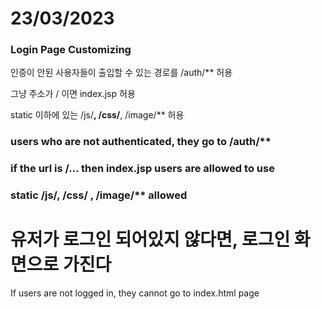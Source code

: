# 23/03/2023

### Login Page Customizing


인증이 안된 사용자들이 출입할 수 있는 경로를 /auth/** 허용

그냥 주소가 / 이면 index.jsp 허용

static 이하에 있는 /js/**, /css/**, /image/** 허용




### users who are not authenticated, they go to /auth/**

### if the url is /... then index.jsp users are allowed to use

### static   /js/**, /css/** , /image/** allowed


# 유저가 로그인 되어있지 않다면, 로그인 화면으로 가진다

 If users are not logged in, they cannot go to index.html page
